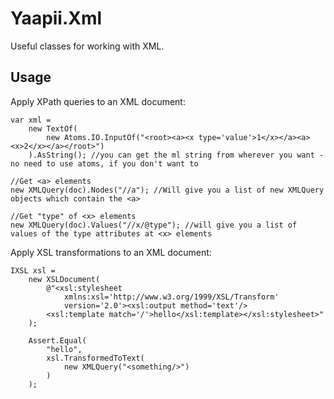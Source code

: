 # Yaapii.Xml

Useful classes for working with XML.

## Usage

Apply XPath queries to an XML document:
```
var xml =
    new TextOf(
        new Atoms.IO.InputOf("<root><a><x type='value'>1</x></a><a><x>2</x></a></root>")
    ).AsString(); //you can get the ml string from wherever you want - no need to use atoms, if you don't want to

//Get <a> elements 
new XMLQuery(doc).Nodes("//a"); //Will give you a list of new XMLQuery objects which contain the <a>

//Get "type" of <x> elements
new XMLQuery(doc).Values("//x/@type"); //will give you a list of values of the type attributes at <x> elements
```

Apply XSL transformations to an XML document:

```
IXSL xsl = 
    new XSLDocument(
        @"<xsl:stylesheet 
            xmlns:xsl='http://www.w3.org/1999/XSL/Transform'  
            version='2.0'><xsl:output method='text'/>
        <xsl:template match='/'>hello</xsl:template></xsl:stylesheet>"
    );

    Assert.Equal(
        "hello",
        xsl.TransformedToText(
            new XMLQuery("<something/>")
        )
    );
```
